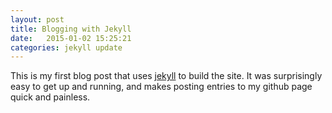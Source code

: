 ```yaml
---
layout: post
title: Blogging with Jekyll
date:   2015-01-02 15:25:21
categories: jekyll update
---
```


This is my first blog post that uses [jekyll](http://jekyllrb.com) to build the site. It was surprisingly easy to get up and running, and makes posting entries to my github page quick and painless.

